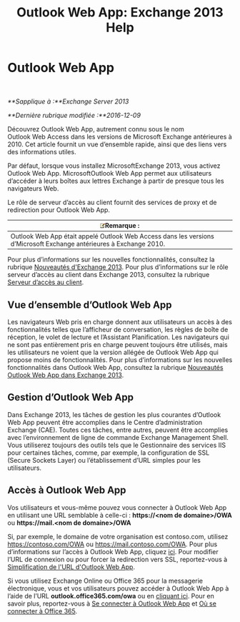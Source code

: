 ﻿---
title: 'Outlook Web App: Exchange 2013 Help'
TOCTitle: Outlook Web App
ms:assetid: 3814b665-01e8-4881-9a44-163f14789ee4
ms:mtpsurl: https://technet.microsoft.com/fr-fr/library/JJ657718(v=EXCHG.150)
ms:contentKeyID: 50477889
ms.date: 04/24/2018
mtps_version: v=EXCHG.150
ms.translationtype: HT
---

# Outlook Web App

 

_**Sapplique à :**Exchange Server 2013_

_**Dernière rubrique modifiée :**2016-12-09_

Découvrez Outlook Web App, autrement connu sous le nom Outlook Web Access dans les versions de Microsoft Exchange antérieures à 2010. Cet article fournit un vue d’ensemble rapide, ainsi que des liens vers des informations utiles.

Par défaut, lorsque vous installez MicrosoftExchange 2013, vous activez Outlook Web App. MicrosoftOutlook Web App permet aux utilisateurs d’accéder à leurs boîtes aux lettres Exchange à partir de presque tous les navigateurs Web.

Le rôle de serveur d’accès au client fournit des services de proxy et de redirection pour Outlook Web App.

<table>
<thead>
<tr class="header">
<th><img src="images/JJ159664.note(EXCHG.150).gif" title="Remarque" alt="Remarque" />Remarque :</th>
</tr>
</thead>
<tbody>
<tr class="odd">
<td>Outlook Web App était appelé Outlook Web Access dans les versions d’Microsoft Exchange antérieures à Exchange 2010.</td>
</tr>
</tbody>
</table>


Pour plus d’informations sur les nouvelles fonctionnalités, consultez la rubrique [Nouveautés d'Exchange 2013](what-s-new-in-exchange-2013-exchange-2013-help.md). Pour plus d’informations sur le rôle serveur d’accès au client dans Exchange 2013, consultez la rubrique [Serveur d’accès au client](client-access-server-exchange-2013-help.md).

## Vue d’ensemble d’Outlook Web App

Les navigateurs Web pris en charge donnent aux utilisateurs un accès à des fonctionnalités telles que l’afficheur de conversation, les règles de boîte de réception, le volet de lecture et l’Assistant Planification. Les navigateurs qui ne sont pas entièrement pris en charge peuvent toujours être utilisés, mais les utilisateurs ne voient que la version allégée de Outlook Web App qui propose moins de fonctionnalités. Pour plus d’informations sur les nouvelles fonctionnalités dans Outlook Web App, consultez la rubrique [Nouveautés Outlook Web App dans Exchange 2013](what-s-new-for-outlook-web-app-in-exchange-2013-exchange-2013-help.md).

## Gestion d’Outlook Web App

Dans Exchange 2013, les tâches de gestion les plus courantes d’Outlook Web App peuvent être accomplies dans le Centre d’administration Exchange (CAE). Toutes ces tâches, entre autres, peuvent être accomplies avec l’environnement de ligne de commande Exchange Management Shell. Vous utiliserez toujours des outils tels que le Gestionnaire des services IIS pour certaines tâches, comme, par exemple, la configuration de SSL (Secure Sockets Layer) ou l’établissement d’URL simples pour les utilisateurs.

## Accès à Outlook Web App

Vos utilisateurs et vous-même pouvez vous connecter à Outlook Web App en utilisant une URL semblable à celle-ci : **https://\<nom de domaine\>/OWA** ou **https://mail.\<nom de domaine\>/OWA**

Si, par exemple, le domaine de votre organisation est contoso.com, utilisez https://contoso.com/OWA ou https://mail.contoso.com/OWA. Pour plus d’informations sur l’accès à Outlook Web App, cliquez [ici](https://support.microsoft.com/fr-fr/kb/2897680). Pour modifier l’URL de connexion ou pour forcer la redirection vers SSL, reportez-vous à [Simplification de l'URL d'Outlook Web App](simplify-the-outlook-web-app-url-exchange-2013-help.md).

Si vous utilisez Exchange Online ou Office 365 pour la messagerie électronique, vous et vos utilisateurs pouvez accéder à Outlook Web App à l’aide de l’URL **outlook.office365.com/owa** ou en [cliquant ici](http://go.microsoft.com/fwlink/p/?linkid=402333). Pour en savoir plus, reportez-vous à [Se connecter à Outlook Web App](http://go.microsoft.com/fwlink/p/?linkid=511341) et [Où se connecter à Office 365](http://go.microsoft.com/fwlink/p/?linkid=522691).

